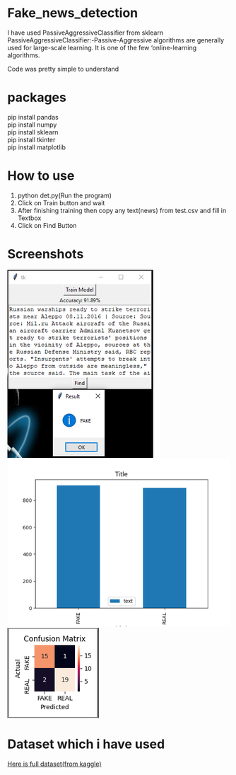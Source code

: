 # Fake_news_detection
I have used PassiveAggressiveClassifier from sklearn<br />
PassiveAggressiveClassifier:-Passive-Aggressive algorithms are generally used for large-scale learning. It is one of the few ‘online-learning algorithms.

Code was pretty simple to understand


# packages
pip install pandas<br />
pip install numpy<br />
pip install sklearn<br />
pip install tkinter<br />
pip install matplotlib<br />

# How to use
<ol>
<li>python det.py(Run the program)</li>
<li>Click on Train button and wait</li>
<li>After finishing training then copy any text(news) from test.csv and fill in Textbox</li>
<li>Click on Find Button</li>
</ol>

# Screenshots
<img src="output.PNG"><br />
<img src="bar.png"><br />
<img src="confusion_matrix.PNG">

# Dataset which i have used
<a href="https://www.kaggle.com/c/fake-news/data">
Here is full dataset(from kaggle)
</a>